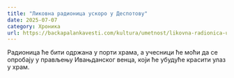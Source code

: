 ```yaml
---
title: "Ликовна радионица ускоро у Деспотову"
date: 2025-07-07
category: Хроника
url: https://backapalankavesti.com/kultura/umetnost/likovna-radionica-uskoro-u-despotovu/
---
```


Радионица ће бити одржана у порти храма, а учесници ће моћи да се опробају у прављењу Ивањданског венца, који ће убудуће красити улаз у храм.
